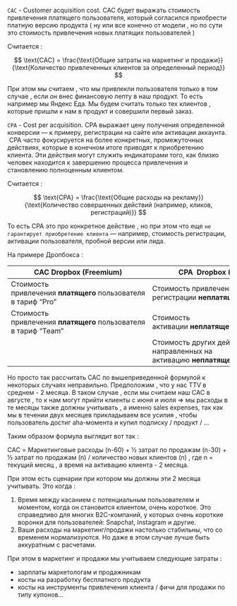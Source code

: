 `CAC` - Customer acquisition cost. CAC будет выражать стоимость привлечения платящего пользователя, который согласился приобрести платную версию продукта ( ну или все конечно от модели , но по сути это стоимость привлечения новых платящих пользователей )

Считается : 

$$
\text{CAC} = \frac{\text{Общие затраты на маркетинг и продажи}}{\text{Количество привлеченных клиентов за определенный период}}
$$

При этом мы считаем , что мы привлекли пользователя только в том случае , если он внес финансовую лепту в наш продукт. То есть например мы Яндекс Еда. Мы будем считать только тех клиентов , которые пришли к нам в продукт и совершили первый заказ. 

`CPA` - Cost per acquisition. CPA выражает цену получения определенной конверсии — к примеру, регистрации на сайте или активации аккаунта.  CPA часто фокусируется на более конкретных, промежуточных действиях, которые в конечном итоге приводят к приобретению клиента. Эти действия могут служить индикаторами того, как близко человек находится к завершению процесса привлечения и становлению полноценным клиентом. 


Считается : 

$$
\text{CPA} = \frac{\text{Общие расходы на рекламу}}{\text{Количество совершенных действий (например, кликов, регистраций)}}
$$


То есть CPA это про конкретное действие , но при этом что еще `не гарантирует приобретение клиента` — например, стоимость регистрации, активации пользователя, пробной версии или лида.

На примере Дропбокса : 

| CAC Dropbox (Freemium)                                          | CPA  Dropbox (Freemium)                                                           |
| --------------------------------------------------------------- | --------------------------------------------------------------------------------- |
| Стоимость привлечения **платящего** пользователя в тариф “Pro”  | Стоимость привлечения и регистрации **неплатящего** пользователя                  |
| Стоимость привлечения **платящего** пользователя в тариф “Team” | Стоимость активации **неплатящего** пользователя                                  |
|                                                                 | Стоимость других действий, направленных на активацию **неплатящего** пользователя |

Но просто так рассчитать CAC по вышеприведенной формулой к некоторых случаях неправильно. Предположим , что у нас TTV в среднем - 2 месяца. В таком случае , если мы считаем наш CAC в августе , то к нам могут прийти клиенты с июня и июля => мы расходы в те месяцы также должны учитывать , а именно sales expenses, так как мы в течении двух месяцев прикладываем все усилия , чтобы пользователь достиг aha-момента и купил подписку / продукт / ... 

Таким образом формула выглядит вот так : 

CAC = Маркетинговые расходы (n-60) + ½ затрат по продажам (n-30) + ½ затрат по продажам (n) / количество новых клиентов (n) , где n = текущий месяц , а время на активацию клиента - 2 месяца. 

При этом есть сценарии при котором мы должны эти 2 месяца учитывать. Это когда : 
1. Время между касанием с потенциальным пользователем и моментом, когда он становится клиентом, очень короткое. Это справедливо для многих B2C-компаний, у которых очень короткие воронки для пользователей: Snapchat, Instagram и другие.
2. Ваши расходы на маркетинг/продажи настолько стабильны, что со временем нормализуются. Но даже в этом случае лучше быть аккуратным с расчетами.

При этом в маркетинг и продажи мы учитываем следующие затраты : 
- зарплаты маркетологам и продажникам 
- косты на разработку бесплатного продукта 
- косты на инструменты привлечения клиента / фичи для продажи по типу купонов...




